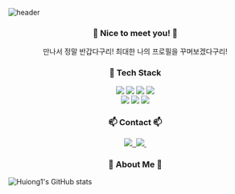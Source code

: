 
![header](https://capsule-render.vercel.app/api?type=Waving&color=auto&height=300&section=header&text=Hi%20There!👋&fontSize=80)

<h3 align="center"> 👋 Nice to meet you! 👋 </h3>
<div align="center">
만나서 정말 반갑다구리! 최대한 나의 프로필을 꾸며보겠다구리!</div>
<h3 align="center"> 🧱 Tech Stack</h3>
<div align="center">
  <!--Python-->
  <img src="https://img.shields.io/badge/Python-3776AB?style=flat-square&logo=Python&logoColor=white"/>
  <!--JavaScript-->
  <img src="https://img.shields.io/badge/JavaScript-F7DF1E?style=flat-square&logo=JavaScript&logoColor=white"/>
  <!--HTML5-->
  <img src="https://img.shields.io/badge/HTML5-E34F26?style=flat-square&logo=HTML5&logoColor=white"/>
  <!--CSS-->
  <img src="https://img.shields.io/badge/CSS3-1572B6?style=flat-square&logo=CSS3&logoColor=white"/><br>
  <img src="https://img.shields.io/badge/C-A8B9CC?style=flat-square&logo=C&logoColor=white"/>
  <img src="https://img.shields.io/badge/Dart-0175C2?style=flat-square&logo=Dart&logoColor=white"/>
  <img src="https://img.shields.io/badge/Node.js-5FA04E?style=flat-square&logo=Node.js&logoColor=white"/>

  <br/>
</div>
<h3 align="center">📫 Contact 📫</h3>
<div align="center">
  <a href="https://www.instagram.com/he_is_woong_/">
    <img src="https://img.shields.io/badge/Instagram-1EBC8F?style=for-the-badge&logo=Instagram&logoColor=white" />&nbsp
  </a>
  <a href="mailto:gmldnd3964@donga.ac.kr">
    <img
      src="https://img.shields.io/badge/gmdnd3964@donga.ac.kr-Dk14836?style=for-the-badge&logo=gmail&logoColor=white"/>&nbsp
  </a>
</div>
<h3 align="center">🤔 About Me 🤔</h3>

![Huiong1's GitHub stats](https://github-readme-stats.vercel.app/api?username=Huiong1&show_icons=true&theme=radical)

<!--
**Huiong1/Huiong1** is a ✨ _special_ ✨ repository because its `README.md` (this file) appears on your GitHub profile.

Here are some ideas to get you started:

- 🔭 I’m currently working on ...
- 🌱 I’m currently learning ...
- 👯 I’m looking to collaborate on ...
- 🤔 I’m looking for help with ...
- 💬 Ask me about ...
- 📫 How to reach me: ...
- 😄 Pronouns: ...
- ⚡ Fun fact: ...
-->
